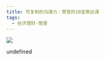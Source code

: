 ```yaml
---
title: 可复制的沟通力：樊登的10堂表达课
tags:
  - 经济理财-管理
---
```


![](https://wfqqreader-1252317822.image.myqcloud.com/cover/558/31403558/s_31403558.jpg)

undefined